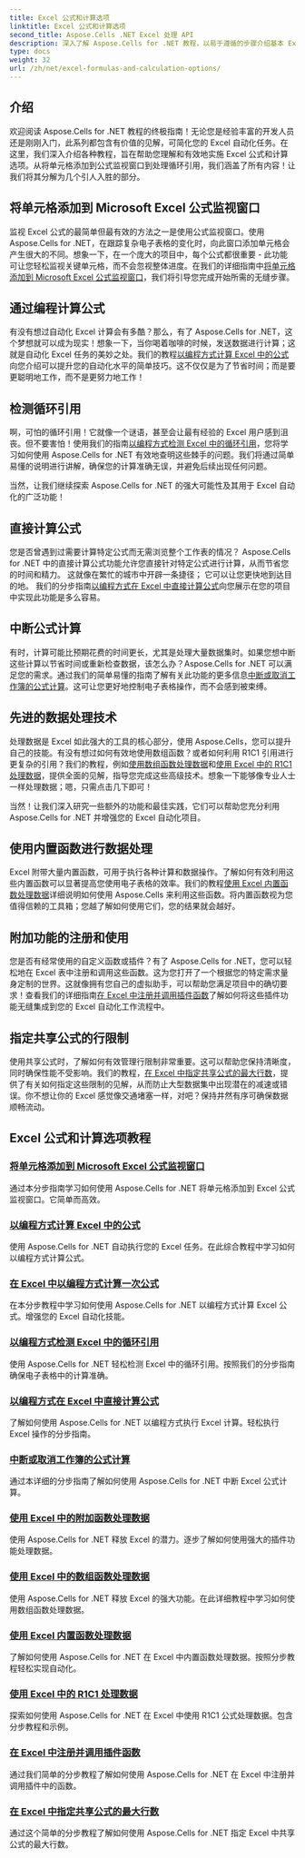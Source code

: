 ```yaml
---
title: Excel 公式和计算选项
linktitle: Excel 公式和计算选项
second_title: Aspose.Cells .NET Excel 处理 API
description: 深入了解 Aspose.Cells for .NET 教程，以易于遵循的步骤介绍基本 Excel 公式和计算。
type: docs
weight: 32
url: /zh/net/excel-formulas-and-calculation-options/
---
```

## 介绍

欢迎阅读 Aspose.Cells for .NET 教程的终极指南！无论您是经验丰富的开发人员还是刚刚入门，此系列都包含有价值的见解，可简化您的 Excel 自动化任务。在这里，我们深入介绍各种教程，旨在帮助您理解和有效地实施 Excel 公式和计算选项。从将单元格添加到公式监视窗口到处理循环引用，我们涵盖了所有内容！让我们将其分解为几个引人入胜的部分。

## 将单元格添加到 Microsoft Excel 公式监视窗口  
监视 Excel 公式的最简单但最有效的方法之一是使用公式监视窗口。使用 Aspose.Cells for .NET，在跟踪复杂电子表格的变化时，向此窗口添加单元格会产生很大的不同。想象一下，在一个庞大的项目中，每个公式都很重要 - 此功能可让您轻松监视关键单元格，而不会忽视整体进度。在我们的详细指南中[将单元格添加到 Microsoft Excel 公式监视窗口](./adding-cells-to-microsoft-excel-formula-watch-window/)，我们将引导您完成开始所需的无缝步骤。

## 通过编程计算公式  
有没有想过自动化 Excel 计算会有多酷？那么，有了 Aspose.Cells for .NET，这个梦想就可以成为现实！想象一下，当你喝着咖啡的时候，发送数据进行计算；这就是自动化 Excel 任务的美妙之处。我们的教程[以编程方式计算 Excel 中的公式](./calculating-formulas/)向您介绍可以提升您的自动化水平的简单技巧。这不仅仅是为了节省时间；而是要更聪明地工作，而不是更努力地工作！

## 检测循环引用  
啊，可怕的循环引用！它就像一个谜语，甚至会让最有经验的 Excel 用户感到沮丧。但不要害怕！使用我们的指南[以编程方式检测 Excel 中的循环引用](./detecting-circular-reference/)，您将学习如何使用 Aspose.Cells for .NET 有效地查明这些棘手的问题。我们将通过简单易懂的说明进行讲解，确保您的计算准确无误，并避免后续出现任何问题。

当然，让我们继续探索 Aspose.Cells for .NET 的强大可能性及其用于 Excel 自动化的广泛功能！

## 直接计算公式  
您是否曾遇到过需要计算特定公式而无需浏览整个工作表的情况？ Aspose.Cells for .NET 中的直接计算公式功能允许您直接针对特定公式进行计算，从而节省您的时间和精力。 这就像在繁忙的城市中开辟一条捷径； 它可以让您更快地到达目的地。 我们的分步指南[以编程方式在 Excel 中直接计算公式](./direct-calculation-formula/)向您展示在您的项目中实现此功能是多么容易。

## 中断公式计算  
有时，计算可能比预期花费的时间更长，尤其是处理大量数据集时。如果您想中断这些计算以节省时间或重新检查数据，该怎么办？Aspose.Cells for .NET 可以满足您的需求。通过我们的简单易懂的指南了解有关此功能的更多信息[中断或取消工作簿的公式计算](./interrupt-or-cancel-formula-calculation-of-workbook/)。这可让您更好地控制电子表格操作，而不会感到被束缚。

## 先进的数据处理技术  
处理数据是 Excel 如此强大的工具的核心部分，使用 Aspose.Cells，您可以提升自己的技能。有没有想过如何有效地使用数组函数？或者如何利用 R1C1 引用进行更复杂的引用？我们的教程，例如[使用数组函数处理数据](./processing-data-using-array-function/)和[使用 Excel 中的 R1C1 处理数据](./processing-data-using-r1c1/)，提供全面的见解，指导您完成这些高级技术。想象一下能够像专业人士一样处理数据；嗯，只需点击几下即可！

当然！让我们深入研究一些额外的功能和最佳实践，它们可以帮助您充分利用 Aspose.Cells for .NET 并增强您的 Excel 自动化项目。

## 使用内置函数进行数据处理  
Excel 附带大量内置函数，可用于执行各种计算和数据操作。了解如何有效利用这些内置函数可以显著提高您使用电子表格的效率。我们的教程[使用 Excel 内置函数处理数据](./processing-data-using-built-in-functions/)详细说明如何使用 Aspose.Cells 来利用这些函数。将内置函数视为您值得信赖的工具箱；您越了解如何使用它们，您的结果就会越好。

## 附加功能的注册和使用  
您是否有经常使用的自定义函数或插件？有了 Aspose.Cells for .NET，您可以轻松地在 Excel 表中注册和调用这些函数。这为您打开了一个根据您的特定需求量身定制的世界。这就像拥有您自己的虚拟助手，可以帮助您满足项目中的确切要求！查看我们的详细指南[在 Excel 中注册并调用插件函数](./registering-and-calling-function-from-add-in/)了解如何将这些插件功能无缝集成到您的 Excel 自动化工作流程中。

## 指定共享公式的行限制  
使用共享公式时，了解如何有效管理行限制非常重要。这可以帮助您保持清晰度，同时确保性能不受影响。我们的教程，[在 Excel 中指定共享公式的最大行数](./specifying-maximum-rows-of-shared-formula/)，提供了有关如何指定这些限制的见解，从而防止大型数据集中出现潜在的减速或错误。你不想让你的 Excel 感觉像交通堵塞一样，对吧？保持井然有序可确保数据顺畅流动。

## Excel 公式和计算选项教程
### [将单元格添加到 Microsoft Excel 公式监视窗口](./adding-cells-to-microsoft-excel-formula-watch-window/)
通过本分步指南学习如何使用 Aspose.Cells for .NET 将单元格添加到 Excel 公式监视窗口。它简单而高效。
### [以编程方式计算 Excel 中的公式](./calculating-formulas/)
使用 Aspose.Cells for .NET 自动执行您的 Excel 任务。在此综合教程中学习如何以编程方式计算公式。
### [在 Excel 中以编程方式计算一次公式](./calculating-formulas-once/)
在本分步教程中学习如何使用 Aspose.Cells for .NET 以编程方式计算 Excel 公式。增强您的 Excel 自动化技能。
### [以编程方式检测 Excel 中的循环引用](./detecting-circular-reference/)
使用 Aspose.Cells for .NET 轻松检测 Excel 中的循环引用。按照我们的分步指南确保电子表格中的计算准确。
### [以编程方式在 Excel 中直接计算公式](./direct-calculation-formula/)
了解如何使用 Aspose.Cells for .NET 以编程方式执行 Excel 计算。轻松执行 Excel 操作的分步指南。
### [中断或取消工作簿的公式计算](./interrupt-or-cancel-formula-calculation-of-workbook/)
通过本详细的分步指南了解如何使用 Aspose.Cells for .NET 中断 Excel 公式计算。
### [使用 Excel 中的附加函数处理数据](./processing-data-using-add-in-function/)
使用 Aspose.Cells for .NET 释放 Excel 的潜力。逐步了解如何使用强大的插件功能处理数据。
### [使用 Excel 中的数组函数处理数据](./processing-data-using-array-function/)
使用 Aspose.Cells for .NET 释放 Excel 的强大功能。在此详细教程中学习如何使用数组函数处理数据。
### [使用 Excel 内置函数处理数据](./processing-data-using-built-in-functions/)
了解如何使用 Aspose.Cells for .NET 在 Excel 中内置函数处理数据。按照分步教程轻松实现自动化。
### [使用 Excel 中的 R1C1 处理数据](./processing-data-using-r1c1/)
探索如何使用 Aspose.Cells for .NET 在 Excel 中使用 R1C1 公式处理数据。包含分步教程和示例。
### [在 Excel 中注册并调用插件函数](./registering-and-calling-function-from-add-in/)
通过我们简单的分步教程了解如何使用 Aspose.Cells for .NET 在 Excel 中注册并调用插件中的函数。
### [在 Excel 中指定共享公式的最大行数](./specifying-maximum-rows-of-shared-formula/)
通过这个简单的分步教程了解如何使用 Aspose.Cells for .NET 指定 Excel 中共享公式的最大行数。